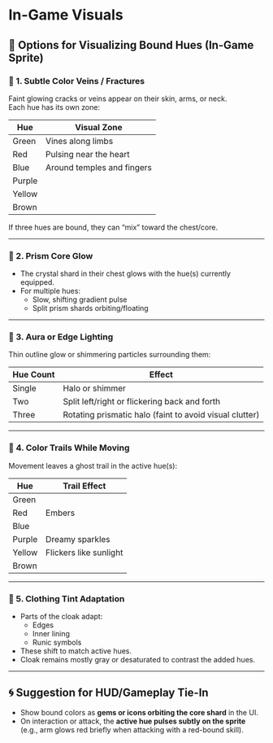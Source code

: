 
# In-Game Visuals

## 🌈 Options for Visualizing Bound Hues (In-Game Sprite)

### 🔹 1. Subtle Color Veins / Fractures

Faint glowing cracks or veins appear on their skin, arms, or neck.  
Each hue has its own zone:

| Hue    | Visual Zone                |
|--------|----------------------------|
| Green  | Vines along limbs          |
| Red    | Pulsing near the heart     |
| Blue   | Around temples and fingers |
| Purple |
| Yellow |
| Brown  |

If three hues are bound, they can “mix” toward the chest/core.

---

### 🔹 2. Prism Core Glow

- The crystal shard in their chest glows with the hue(s) currently equipped.
- For multiple hues:
  - Slow, shifting gradient pulse
  - Split prism shards orbiting/floating

---

### 🔹 3. Aura or Edge Lighting

Thin outline glow or shimmering particles surrounding them:

| Hue Count | Effect                                      |
|-----------|---------------------------------------------|
| Single    | Halo or shimmer                             |
| Two       | Split left/right or flickering back and forth |
| Three     | Rotating prismatic halo (faint to avoid visual clutter) |

---

### 🔹 4. Color Trails While Moving

Movement leaves a ghost trail in the active hue(s):

| Hue    | Trail Effect            |
|--------|-------------------------|
| Green  |
| Red    | Embers                  |
| Blue   |
| Purple | Dreamy sparkles         |
| Yellow | Flickers like sunlight  |
| Brown  |

---

### 🔹 5. Clothing Tint Adaptation

- Parts of the cloak adapt:
  - Edges
  - Inner lining
  - Runic symbols
- These shift to match active hues.
- Cloak remains mostly gray or desaturated to contrast the added hues.

---

## 🌀 Suggestion for HUD/Gameplay Tie-In

- Show bound colors as **gems or icons orbiting the core shard** in the UI.
- On interaction or attack, the **active hue pulses subtly on the sprite**  
  (e.g., arm glows red briefly when attacking with a red-bound skill).

